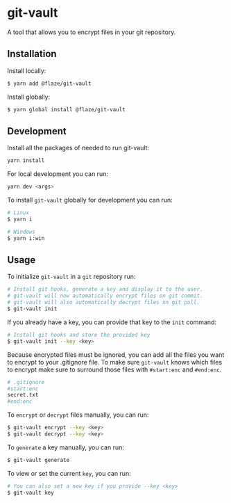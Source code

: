 # git-vault
A tool that allows you to encrypt files in your git repository.

## Installation
Install locally:
```bash
$ yarn add @flaze/git-vault
```

Install globally:
```bash
$ yarn global install @flaze/git-vault
```


## Development
Install all the packages of needed to run git-vault:
```bash
yarn install
```

For local development you can run:
```bash
yarn dev <args>
```

To install `git-vault` globally for development you can run:
```bash 
# Linux
$ yarn i

# Windows
$ yarn i:win
```


## Usage
To initialize `git-vault` in a `git` repository run:
```bash
# Install git hooks, generate a key and display it to the user.
# git-vault will now automatically encrypt files on git commit.
# git-vault will also automatically decrypt files on git pull.
$ git-vault init
```

If you already have a key, you can provide that key to the `init` command:
```bash
# Install git hooks and store the provided key
$ git-vault init --key <key>
```

Because encrypted files must be ignored, you can add all the files you want to encrypt to your .gitignore file. To make sure `git-vault` knows which files to encrypt make sure to surround those files with `#start:enc` and `#end:enc`.
```bash 
# .gitignore
#start:enc
secret.txt
#end:enc
```

To `encrypt` or `decrypt` files manually, you can run:
```bash
$ git-vault encrypt --key <key>
$ git-vault decrypt --key <key>
```

To `generate` a key manually, you can run:
```bash
$ git-vault generate
```

To view or set the current `key`, you can run:
```bash
# You can also set a new key if you provide --key <key>
$ git-vault key
```